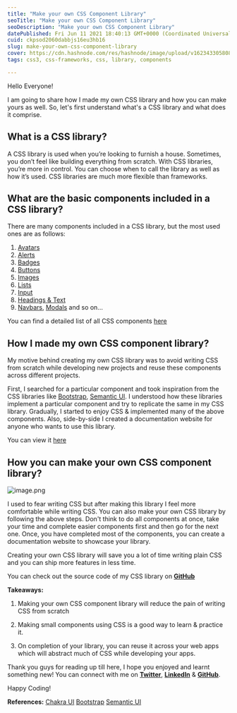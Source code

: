 ```yaml
---
title: "Make your own CSS Component Library"
seoTitle: "Make your own CSS Component Library"
seoDescription: "Make your own CSS Component Library"
datePublished: Fri Jun 11 2021 18:40:13 GMT+0000 (Coordinated Universal Time)
cuid: ckpsod2060dabbjs16eu3hb16
slug: make-your-own-css-component-library
cover: https://cdn.hashnode.com/res/hashnode/image/upload/v1623433058085/iq4KKMWo-.png
tags: css3, css-frameworks, css, library, components

---
```


Hello Everyone!

I am going to share how I made my own CSS library and how you can make yours as well. So, let's first understand what's a CSS library and what does it comprise.

## What is a CSS library? 

A CSS library is used when you’re looking to furnish a house. Sometimes, you don’t feel like building everything from scratch. With CSS libraries, you’re more in control. You can choose when to call the library as well as how it’s used. CSS libraries are much more flexible than frameworks.

## What are the basic components included in a CSS library?

There are many components included in a CSS library, but the most used ones are as follows:

1. [Avatars](https://mind-ui.netlify.app/avatar)
2. [Alerts](https://mind-ui.netlify.app/alert)
3. [Badges](https://mind-ui.netlify.app/badge)
4. [Buttons](https://mind-ui.netlify.app/button)
5. [Images](https://mind-ui.netlify.app/image)
6. [Lists](https://mind-ui.netlify.app/list)
7. [Input](https://mind-ui.netlify.app/input)
8. [Headings & Text](https://mind-ui.netlify.app/typography)
9. [Navbars](https://mind-ui.netlify.app/nav), [Modals](https://mind-ui.netlify.app/modal) and so on...

You can find a detailed list of all CSS components [here](https://getbootstrap.com/2.3.2/components.html)


## How I made my own CSS component library?

My motive behind creating my own CSS library was to avoid writing CSS from scratch while developing new projects and reuse these components across different projects. 

First, I searched for a particular component and took inspiration from the CSS libraries like [Bootstrap](https://getbootstrap.com/), [Semantic UI](https://semantic-ui.com/). I understood how these libraries implement a particular component and try to replicate the same in my CSS library. Gradually, I started to enjoy CSS & implemented many of the above components. Also, side-by-side I created a documentation website for anyone who wants to use this library. 

You can view it [here](https://mind-ui.netlify.app/)


## How you can make your own CSS component library?

![image.png](https://cdn.hashnode.com/res/hashnode/image/upload/v1623436253953/LkvBRTl3f.png)

I used to fear writing CSS but after making this library I feel more comfortable while writing CSS. You can also make your own CSS library by following the above steps.
Don't think to do all components at once, take your time and complete easier components first and then go for the next one. Once, you have completed most of the components, you can create a documentation website to showcase your library.

Creating your own CSS library will save you a lot of time writing plain CSS and you can ship more features in less time.

You can check out the source code of my CSS library on [**GitHub**](https://github.com/Jaynil1611/Mind_UI)

**Takeaways:**

1. Making your own CSS component library will reduce the pain of writing CSS from scratch

2. Making small components using CSS is a good way to learn & practice it.

3. On completion of your library, you can reuse it across your web apps which will abstract much of CSS while developing your apps.

Thank you guys for reading up till here, I hope you enjoyed and learnt something new! 
You can connect with me on [**Twitter**](https://twitter.com/Jaynil_Gaglani), [**LinkedIn**](https://www.linkedin.com/in/jaynilgaglani/) & [**GitHub**](https://github.com/Jaynil1611). 

Happy Coding!

**References:**
[Chakra UI](https://chakra-ui.com/)
[Bootstrap](https://getbootstrap.com/)
[Semantic UI](https://semantic-ui.com/)
